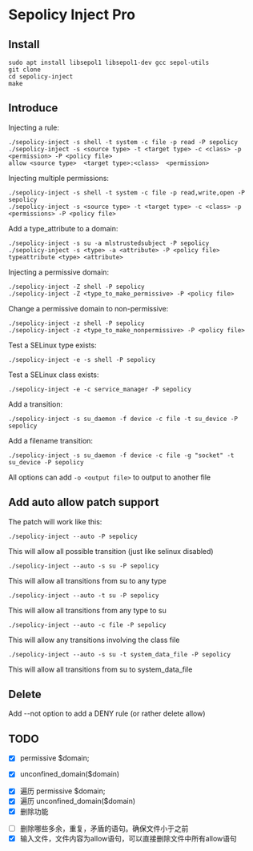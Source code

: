 # Sepolicy Inject Pro

## Install

	sudo apt install libsepol1 libsepol1-dev gcc sepol-utils
	git clone 
	cd sepolicy-inject
	make

## Introduce

Injecting a rule:

	./sepolicy-inject -s shell -t system -c file -p read -P sepolicy
	./sepolicy-inject -s <source type> -t <target type> -c <class> -p <permission> -P <policy file>
	allow <source type>  <target type>:<class>  <permission>

Injecting multiple permissions:

	./sepolicy-inject -s shell -t system -c file -p read,write,open -P sepolicy
	./sepolicy-inject -s <source type> -t <target type> -c <class> -p <permissions> -P <policy file>

Add a type_attribute to a domain:

	./sepolicy-inject -s su -a mlstrustedsubject -P sepolicy
	./sepolicy-inject -s <type> -a <attribute> -P <policy file>
	typeattribute <type> <attribute>

Injecting a permissive domain:

	./sepolicy-inject -Z shell -P sepolicy
	./sepolicy-inject -Z <type_to_make_permissive> -P <policy file>

Change a permissive domain to non-permissive:

	./sepolicy-inject -z shell -P sepolicy 
	./sepolicy-inject -z <type_to_make_nonpermissive> -P <policy file>

Test a SELinux type exists:

	./sepolicy-inject -e -s shell -P sepolicy 

Test a SELinux class exists:

	./sepolicy-inject -e -c service_manager -P sepolicy 

Add a transition:

	./sepolicy-inject -s su_daemon -f device -c file -t su_device -P sepolicy

Add a filename transition:

	./sepolicy-inject -s su_daemon -f device -c file -g "socket" -t su_device -P sepolicy

All options can add `-o <output file>` to output to another file

## Add auto allow patch support
The patch will work like this:

	./sepolicy-inject --auto -P sepolicy

This will allow all possible transition (just like selinux disabled)

	./sepolicy-inject --auto -s su -P sepolicy

This will allow all transitions from su to any type

	./sepolicy-inject --auto -t su -P sepolicy

This will allow all transitions from any type to su

	./sepolicy-inject --auto -c file -P sepolicy

This will allow any transitions involving the class file

	./sepolicy-inject --auto -s su -t system_data_file -P sepolicy
	
This will allow all transitions from su to system_data_file

## Delete

Add --not option to add a DENY rule (or rather delete allow)


## TODO

- [x] permissive $domain;
<!-- ./sepolicy-inject -Z shell -P sepolicy -->
- [x] unconfined_domain($domain)  
<!-- typeattribute <type>domain <attribute>unconfined？？ -->
<!-- typeattribute $1 mlstrustedsubject;   
	typeattribute $1 unconfineddomain;    -->
- [x] 遍历 permissive $domain;
- [x] 遍历 unconfined_domain($domain)  
- [x] 删除功能
<!-- Add --not option to add a DENY rule (or rather delete allow) -->
- [ ] 删除哪些多余，重复，矛盾的语句。确保文件小于之前
- [x] 输入文件，文件内容为allow语句，可以直接删除文件中所有allow语句
<!-- 以allow为起点 依次-s -t -c -p 以；为终点  忽略：{} -->